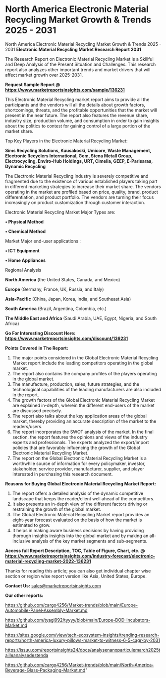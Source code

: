 # North America Electronic Material Recycling Market Growth & Trends 2025 - 2031
North America Electronic Material Recycling Market Growth & Trends 2025 - 2031
<strong>Electronic Material Recycling Market Research Report 2031</strong>

The Research Report on Electronic Material Recycling Market is a Skillful and Deep Analysis of the Present Situation and Challenges. This research report also analyzes other important trends and market drivers that will affect market growth over 2025-2031.

<strong>Request Sample Report @ <a href=https://www.marketreportsinsights.com/sample/136231>https://www.marketreportsinsights.com/sample/136231</a></strong>

This Electronic Material Recycling market report aims to provide all the participants and the vendors will all the details about growth factors, shortcomings, threats, and the profitable opportunities that the market will present in the near future. The report also features the revenue share, industry size, production volume, and consumption in order to gain insights about the politics to contest for gaining control of a large portion of the market share.

Top Key Players in the Electronic Material Recycling Market:

<strong>Sims Recycling Solutions, Kuusakoski, Umicore, Waste Management, Electronic Recyclers International, Gem, Stena Metall Group, Electrocycling, Enviro-Hub Holdings, URT, Cimelia, GEEP, E-Parisaraa, Dynamic Recycling</strong>

The Electronic Material Recycling Industry is severely competitive and fragmented due to the existence of various established players taking part in different marketing strategies to increase their market share. The vendors operating in the market are profiled based on price, quality, brand, product differentiation, and product portfolio. The vendors are turning their focus increasingly on product customization through customer interaction.

Electronic Material Recycling Market Major Types are:

<strong>• Physical Method

• Chemical Method</strong>

Market Major end-user applications :

<strong>• ICT Equipment

• Home Appliances</strong>

Regional Analysis

</u><strong><b>North America</b></strong> (the United States, Canada, and Mexico)

<strong><b>Europe </b></strong>(Germany, France, UK, Russia, and Italy)

<strong><b>Asia-Pacific</b></strong> (China, Japan, Korea, India, and Southeast Asia)

<strong><b>South America</b></strong> (Brazil, Argentina, Colombia, etc.)

<strong><b>The Middle East and Africa</b></strong> (Saudi Arabia, UAE, Egypt, Nigeria, and South Africa)

<strong>Go For Interesting Discount Here: <a href=https://www.marketreportsinsights.com/discount/136231>https://www.marketreportsinsights.com/discount/136231</a></strong>

<strong>Points Covered in The Report:</strong>
<ol>
  <li>The major points considered in the Global Electronic Material Recycling Market report include the leading competitors operating in the global market.</li>
  <li>The report also contains the company profiles of the players operating in the global market.</li>
  <li>The manufacture, production, sales, future strategies, and the technological capabilities of the leading manufacturers are also included in the report.</li>
  <li>The growth factors of the Global Electronic Material Recycling Market are explained in-depth, wherein the different end-users of the market are discussed precisely.</li>
  <li>The report also talks about the key application areas of the global market, thereby providing an accurate description of the market to the readers/users.</li>
  <li>The report incorporates the SWOT analysis of the market. In the final section, the report features the opinions and views of the industry experts and professionals. The experts analyzed the export/import policies that are favorably influencing the growth of the Global Electronic Material Recycling Market.</li>
  <li>The report on the Global Electronic Material Recycling Market is a worthwhile source of information for every policymaker, investor, stakeholder, service provider, manufacturer, supplier, and player interested in purchasing this research document.</li>
</ol>
<strong>Reasons for Buying Global Electronic Material Recycling Market Report:</strong>

<ol>
  <li>The report offers a detailed analysis of the dynamic competitive landscape that keeps the reader/client well ahead of the competitors.</li>
  <li>It also presents an in-depth view of the different factors driving or restraining the growth of the global market.</li>
  <li>The Global Electronic Material Recycling Market report provides an eight-year forecast evaluated on the basis of how the market is estimated to grow.</li>
  <li>It helps in making aware business decisions by having providing thorough insights insights into the global market and by making an all-inclusive analysis of the key market segments and sub-segments.</li>
</ol>
<strong>Access full Report Description, TOC, Table of Figure, Chart, etc. @ <a href=https://www.marketreportsinsights.com/industry-forecast/electronic-material-recycling-market-2022-136231>https://www.marketreportsinsights.com/industry-forecast/electronic-material-recycling-market-2022-136231</a></strong>


Thanks for reading this article; you can also get individual chapter wise section or region wise report version like Asia, United States, Europe.

<strong>Contact Us:</strong>
sales@marketreportsinsights.com

<strong>Our other reports:</strong>

<a href=https://github.com/cargo4256/Market-trends/blob/main/Europe-Automobile-Panel-Assembly-Market.md>https://github.com/cargo4256/Market-trends/blob/main/Europe-Automobile-Panel-Assembly-Market.md</a>

<a href=https://github.com/tyagi992/tyyyy/blob/main/Europe-BOD-Incubators-Market.md>https://github.com/tyagi992/tyyyy/blob/main/Europe-BOD-Incubators-Market.md</a>

<a href=https://sites.google.com/view/tech-ecosystem-insights/trending-research-reports/north-america-luxury-pillows-market-to-witness-6-5-cagr-by-2031>https://sites.google.com/view/tech-ecosystem-insights/trending-research-reports/north-america-luxury-pillows-market-to-witness-6-5-cagr-by-2031</a>

<a href=https://issuu.com/reportsinsights24/docs/analysenanoparticulemarch2025tailleanalysedestenda>https://issuu.com/reportsinsights24/docs/analysenanoparticulemarch2025tailleanalysedestenda</a>

<a href=https://github.com/cargo4256/Market-trends/blob/main/North-America-Beverage-Glass-Packaging-Market.md>https://github.com/cargo4256/Market-trends/blob/main/North-America-Beverage-Glass-Packaging-Market.md</a>"
